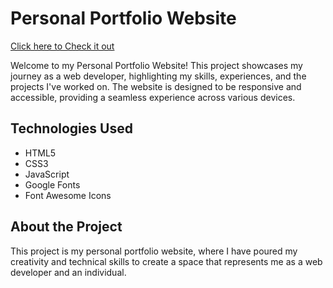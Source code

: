 

# Personal Portfolio Website

[Click here to Check it out ](https://anmolsingh173.github.io/Portfolio_Website/)

Welcome to my Personal Portfolio Website! This project showcases my journey as a web developer, highlighting my skills, experiences, and the projects I've worked on. The website is designed to be responsive and accessible, providing a seamless experience across various devices.

## Technologies Used

- HTML5
- CSS3
- JavaScript
- Google Fonts
- Font Awesome Icons

## About the Project

This project is my personal portfolio website, where I have poured my creativity and technical skills to create a space that represents me as a web developer and an individual. 
 
